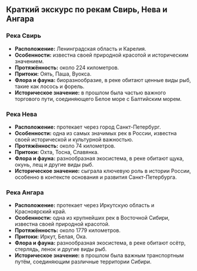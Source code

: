 ## Краткий экскурс по рекам Свирь, Нева и Ангара

### Река Свирь

- **Расположение:** Ленинградская область и Карелия.
- **Особенности:** известна своей природной красотой и историческим значением.
- **Протяжённость:** около 224 километров.
- **Притоки:** Оять, Паша, Вуокса.
- **Флора и фауна:** биоразнообразие, в реке обитают ценные виды рыб, такие как лосось и форель.
- **Историческое значение:** в прошлом была частью важного торгового пути, соединяющего Белое море с Балтийским морем.

### Река Нева

- **Расположение:** протекает через город Санкт-Петербург.
- **Особенности:** одна из самых значимых рек в России, известна своей исторической и культурной важностью.
- **Протяжённость:** около 74 километров.
- **Притоки:** Охта, Тосна, Славянка.
- **Флора и фауна:** разнообразная экосистема, в реке обитают щука, окунь, лещ и другие виды рыб.
- **Историческое значение:** сыграла ключевую роль в истории России, особенно в контексте основания и развития Санкт-Петербурга.

### Река Ангара

- **Расположение:** протекает через Иркутскую область и Красноярский край.
- **Особенности:** одна из крупнейших рек в Восточной Сибири, известна своей природной красотой.
- **Протяжённость:** около 1779 километров.
- **Притоки:** Иркут, Белая, Ока.
- **Флора и фауна:** разнообразная экосистема, в реке обитают осётр, стерлядь, ленок и другие виды рыб.
- **Историческое значение:** в прошлом была важным транспортным путём, соединяющим различные территории Сибири.